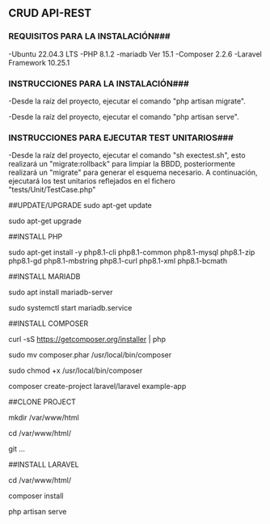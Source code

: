 ## CRUD API-REST

### REQUISITOS PARA LA INSTALACIÓN###

-Ubuntu 22.04.3 LTS
-PHP 8.1.2
-mariadb Ver 15.1
-Composer 2.2.6
-Laravel Framework 10.25.1

### INSTRUCCIONES PARA LA INSTALACIÓN###

-Desde la raíz del proyecto, ejecutar el comando "php artisan migrate".

-Desde la raíz del proyecto, ejecutar el comando "php artisan serve".

### INSTRUCCIONES PARA EJECUTAR TEST UNITARIOS###

-Desde la raíz del proyecto, ejecutar el comando "sh exectest.sh", esto realizará un "migrate:rollback" para limpiar la BBDD, posteriormente realizará un "migrate" para generar el esquema necesario. A continuación, ejecutará los test unitarios reflejados en el fichero "tests/Unit/TestCase.php"

##UPDATE/UPGRADE
sudo apt-get update

sudo apt-get upgrade

##INSTALL PHP

sudo apt-get install -y php8.1-cli php8.1-common php8.1-mysql php8.1-zip php8.1-gd php8.1-mbstring php8.1-curl php8.1-xml php8.1-bcmath

##INSTALL MARIADB

sudo apt install mariadb-server

sudo systemctl start mariadb.service

##INSTALL COMPOSER

curl -sS https://getcomposer.org/installer | php

sudo mv composer.phar /usr/local/bin/composer

sudo chmod +x /usr/local/bin/composer

composer create-project laravel/laravel example-app

##CLONE PROJECT

mkdir /var/www/html

cd /var/www/html/

git ...

##INSTALL LARAVEL

cd /var/www/html/

composer install

php artisan serve







